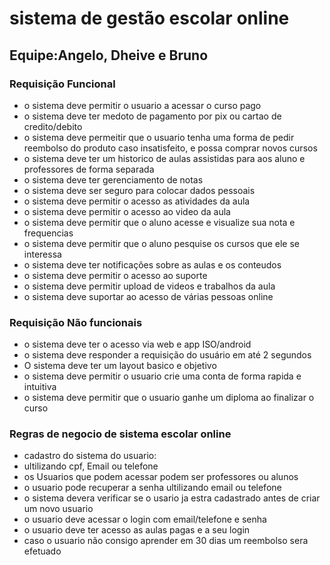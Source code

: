 
# sistema de gestão escolar online

## Equipe:Angelo, Dheive e Bruno

### Requisição Funcional

* o sistema deve permitir o usuario a acessar o curso pago
* o sistema deve ter medoto de pagamento por pix ou cartao de credito/debito
* o sistema deve permeitir que o usuario tenha uma forma de pedir reembolso do produto caso insatisfeito, e possa comprar novos cursos
* o sistema deve ter um historico de aulas assistidas para aos aluno e professores de forma separada
* o sistema deve ter gerenciamento de notas 
* o sistema deve ser seguro para colocar dados pessoais
* o sistema deve permitir o acesso as atividades da aula
* o sistema deve permitir o acesso ao video da aula
* o sistema deve permitir que o aluno acesse e visualize sua nota e frequencias
* o sistema deve permitir que o aluno pesquise os cursos que ele se interessa
* o sistema deve ter notificações sobre as aulas e os conteudos 
* o sistema deve permitir o acesso ao suporte
* o sistema deve permitir upload de videos e trabalhos da aula
* o sistema deve suportar ao acesso de várias pessoas online

### Requisição Não funcionais

* o sistema deve ter o acesso via web e app ISO/android
* o sistema deve responder a requisição do usuário em até 2 segundos
* O sistema deve ter um layout basico e objetivo
* o sistema deve permitir o usuario crie uma conta de forma rapida e intuitiva
* o sistema deve permitir que o usuario ganhe um diploma ao finalizar o curso

### Regras de negocio de sistema escolar online

* cadastro do sistema do usuario:
* ultilizando cpf, Email ou telefone
* os Usuarios que podem acessar podem ser professores ou alunos
* o usuario pode recuperar a senha ultilizando email ou telefone
* o sistema devera verificar se o usario ja estra cadastrado antes de criar um novo usuario
* o usuario deve acessar o login com email/telefone e senha
* o usuario deve ter acesso as aulas pagas e a seu login
* caso o usuario não consigo aprender em 30 dias um reembolso sera efetuado
